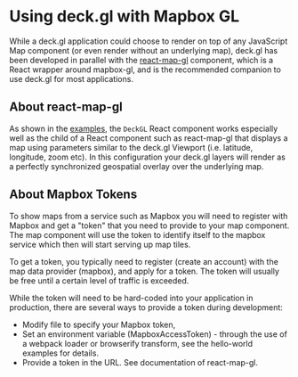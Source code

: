 # Using deck.gl with Mapbox GL

While a deck.gl application could choose to render on top of any JavaScript Map component (or even render without an underlying map), deck.gl has been developed in parallel with the [react-map-gl](https://github.com/uber/react-map-gl) component, which is a React wrapper around mapbox-gl, and is the recommended companion to use deck.gl for most applications.

## About react-map-gl

As shown in the [examples](https://github.com/uber/deck.gl/tree/5.0-release/examples/), the `DeckGL` React component works especially well as the child of a React component such as react-map-gl that displays a map using parameters similar to the deck.gl Viewport (i.e. latitude, longitude, zoom etc). In this configuration your deck.gl layers will render as a perfectly synchronized geospatial overlay over the underlying map.

## About Mapbox Tokens

To show maps from a service such as Mapbox you will need to register with Mapbox and get a "token" that you need to provide to your map component. The map component will use the token to identify itself to the mapbox service which then will start serving up map tiles.

To get a token, you typically need to register (create an account) with the map data provider (mapbox), and apply for a token. The token will usually be free until a certain level of traffic is exceeded.

While the token will need to be hard-coded into your application in production, there are several ways to provide a token during development:
* Modify file to specify your Mapbox token,
* Set an environment variable (MapboxAccessToken) - through the use of a webpack loader or browserify transform, see the hello-world examples for details.
* Provide a token in the URL. See documentation of react-map-gl.

